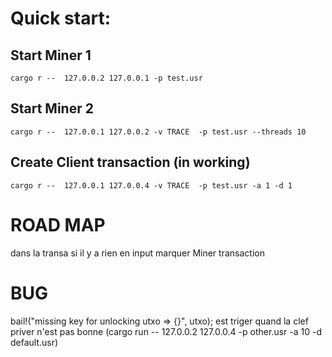 # Quick start:

## Start Miner 1
```cargo r --  127.0.0.2 127.0.0.1 -p test.usr```

## Start Miner 2
```cargo r --  127.0.0.1 127.0.0.2 -v TRACE  -p test.usr --threads 10```

## Create Client transaction (in  working)
```cargo r --  127.0.0.1 127.0.0.4 -v TRACE  -p test.usr -a 1 -d 1```



# ROAD MAP  

dans la transa si il y a rien en input marquer Miner transaction 

# BUG 

bail!("missing key for unlocking utxo => {}", utxo);  est triger quand la clef priver n'est pas bonne (cargo run -- 127.0.0.2 127.0.0.4  -p other.usr -a 10 -d default.usr)

